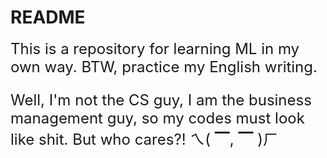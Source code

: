README
==
<font size=5>This is a repository for learning ML in my own way. BTW, practice my English writing.

<font size=5>Well, I'm not the CS guy, I am the business management guy, so my codes must look like shit. But who cares?! ㄟ( ▔, ▔ )ㄏ
